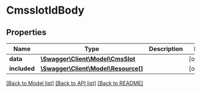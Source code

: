 # CmsslotIdBody

## Properties
Name | Type | Description | Notes
------------ | ------------- | ------------- | -------------
**data** | [**\Swagger\Client\Model\CmsSlot**](CmsSlot.md) |  | [optional] 
**included** | [**\Swagger\Client\Model\Resource[]**](Resource.md) |  | [optional] 

[[Back to Model list]](../../README.md#documentation-for-models) [[Back to API list]](../../README.md#documentation-for-api-endpoints) [[Back to README]](../../README.md)

